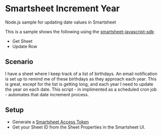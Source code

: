 # Smartsheet Increment Year
Node.js sample for updating date values in Smartsheet

This is a sample shows the following using the [smartsheet-javascript-sdk](https://github.com/smartsheet-platform/smartsheet-javascript-sdk):

* Get Sheet
* Update Row

## Scenario
I have a sheet where I keep track of a list of birthdays. An email notification is set up to remind me of these birthdays as they approach each year. 
This is great, except for the list is getting long, and each year I need to update the year on each date. This script - in implimented as a scheduled cron job - automates that date increment process.

## Setup
* Generate a [Smartsheet Access Token](http://smartsheet-platform.github.io/api-docs/#direct-api-access)
* Get your Sheet ID from the Sheet Properties in the Smartsheet UI.



